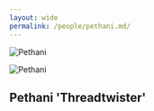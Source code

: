 ```yaml
---
layout: wide
permalink: /people/pethani.md/
---
```


![Pethani](/assests/images/pethani.png)

![Pethani](/assests/images/pethani_forge.png)

## Pethani 'Threadtwister'
